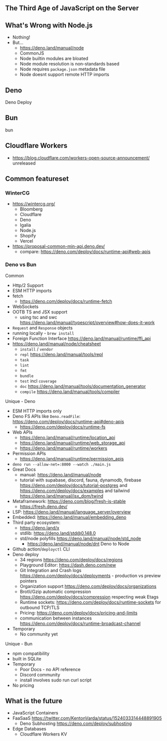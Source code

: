 ## The Third Age of JavaScript on the Server

## What's Wrong with Node.js

- Nothing!
- But...
	- https://deno.land/manual/node
	- CommonJS
	- Node builtin modules are bloated
	- Node module resolution is non-standards based
	- Node requires `package.json` metadata file
	- Node doesnt support remote HTTP imports

## Deno

Deno Deploy

## Bun

bun

## Cloudflare Workers

- https://blog.cloudflare.com/workers-open-source-announcement/
unreleased

## Common featureset

### WinterCG

- https://wintercg.org/
	-   Bloomberg
	-   Cloudflare
	-   Deno
	-   Igalia
	-   Node.js
	-   Shopify
	-   Vercel
- https://proposal-common-min-api.deno.dev/
	- compare: https://deno.com/deploy/docs/runtime-api#web-apis

### Deno vs Bun

Common
- Http/2 Support
- ESM HTTP imports
- fetch
	- https://deno.com/deploy/docs/runtime-fetch
- WebSockets
- OOTB TS and JSX support
	- using tsc and swc https://deno.land/manual/typescript/overview#how-does-it-work
- `Request` and `Response` objects
- running locally - `brew install`
- Foreign Function Interface https://deno.land/manual/runtime/ffi_api
- https://deno.land/manual/node/cheatsheet
	- `install` / `vendor`
	- `repl` https://deno.land/manual/tools/repl
	- `task`
	- `lint`
	- `fmt`
	- `bundle`
	- `test` incl `coverage`
	- `doc`  https://deno.land/manual/tools/documentation_generator
	- `compile` https://deno.land/manual/tools/compiler

Unique - Deno
- ESM HTTP imports only
- Deno FS APIs like `Deno.readFile`: https://deno.com/deploy/docs/runtime-api#deno-apis
	- https://deno.com/deploy/docs/runtime-fs
- Web APIs
	- https://deno.land/manual/runtime/location_api
	- https://deno.land/manual/runtime/web_storage_api
	- https://deno.land/manual/runtime/workers
- Permission APIs
	- https://deno.land/manual/runtime/permission_apis
- `deno run --allow-net=:8000 --watch ./main.js`
- Great Docs
	- manual: https://deno.land/manual/node
	- tutorial with supabase, discord, fauna, dynamodb, firebase https://deno.com/deploy/docs/tutorial-postgres and https://deno.com/deploy/docs/examples and tailwind https://deno.land/manual/jsx_dom/twind
- Metaframework: https://deno.com/blog/fresh-is-stable
	- https://fresh.deno.dev/
- LSP: https://deno.land/manual/language_server/overview
- Embedded: https://deno.land/manual/embedding_deno
- Third party ecosystem:
	- https://deno.land/x
	- stdlib: https://deno.land/std@0.148.0
	- std/node polyfills https://deno.land/manual/node/std_node
		- https://deno.land/manual/node/dnt Deno to Node
- Github action/`deployctl` CLI
- Deno deploy
	- 34 regions https://deno.com/deploy/docs/regions
	- Playground Editor: https://dash.deno.com/new
	- Git Integration and Crash logs https://deno.com/deploy/docs/deployments - production vs preview pointers
	- Organization support https://deno.com/deploy/docs/organizations
	- Brotli/Gzip automatic compression https://deno.com/deploy/docs/compression respecting weak Etags
	- Runtime sockets: https://deno.com/deploy/docs/runtime-sockets for outbound TCP/TLS
	- Pricing: https://deno.com/deploy/docs/pricing-and-limits
	- communication between instances https://deno.com/deploy/docs/runtime-broadcast-channel
- Temporary
	- No community yet
	

Unique - Bun
- npm compatibility
- built in SQLite
- Temporary
	- Poor Docs - no API reference
	- Discord community
	- install involves sudo run curl script
- No pricing 


## What is the future

- JavaScript Containers
- FaaSaaS https://twitter.com/KentonVarda/status/1524033314448891905
	- Deno Subhosting https://deno.com/deploy/subhosting
- Edge Databases
	- Cloudflare Workers KV


